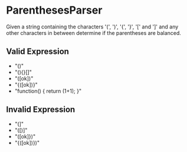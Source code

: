 # ParenthesesParser

Given a string containing the characters '(', ')', '{', '}', '[' and ']'
and any other characters in between determine if the parentheses are balanced.

## Valid Expression
 - "()" 
 - "(){}[]" 
 - "([ok])"
 - "{([ok])}" 
 - "function() { return (1+1); }" 
 ## Invalid Expression
 
 - "(]"
 - "([)]"
 - "([ok]})"
 - "{([ok])})" 